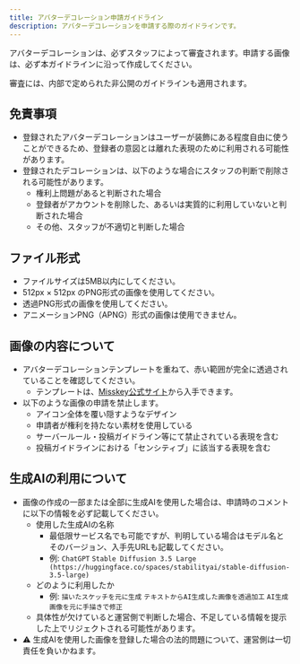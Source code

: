```yaml
---
title: アバターデコレーション申請ガイドライン
description: アバターデコレーションを申請する際のガイドラインです。
---
```


アバターデコレーションは、必ずスタッフによって審査されます。申請する画像は、必ず本ガイドラインに沿って作成してください。

審査には、内部で定められた非公開のガイドラインも適用されます。

## 免責事項
- 登録されたアバターデコレーションはユーザーが装飾にある程度自由に使うことができるため、登録者の意図とは離れた表現のために利用される可能性があります。
- 登録されたデコレーションは、以下のような場合にスタッフの判断で削除される可能性があります。
    - 権利上問題があると判断された場合
    - 登録者がアカウントを削除した、あるいは実質的に利用していないと判断された場合
    - その他、スタッフが不適切と判断した場合

## ファイル形式
- ファイルサイズは5MB以内にしてください。
- 512px × 512px のPNG形式の画像を使用してください。
- 透過PNG形式の画像を使用してください。
- アニメーションPNG（APNG）形式の画像は使用できません。

## 画像の内容について
- アバターデコレーションテンプレートを重ねて、赤い範囲が完全に透過されていることを確認してください。
  - テンプレートは、[Misskey公式サイト](https://misskey-hub.net/ja/brand-assets/)から入手できます。
- 以下のような画像の申請を禁止します。
    - アイコン全体を覆い隠すようなデザイン
    - 申請者が権利を持たない素材を使用している
    - サーバールール・投稿ガイドライン等にて禁止されている表現を含む
    - 投稿ガイドラインにおける「センシティブ」に該当する表現を含む

## 生成AIの利用について
- 画像の作成の一部または全部に生成AIを使用した場合は、申請時のコメントに以下の情報を必ず記載してください。
    - 使用した生成AIの名称
      - 最低限サービス名でも可能ですが、判明している場合はモデル名とそのバージョン、入手先URLも記載してください。
      - 例: `ChatGPT` `Stable Diffusion 3.5 Large (https://huggingface.co/spaces/stabilityai/stable-diffusion-3.5-large)`
    - どのように利用したか
      - 例: `描いたスケッチを元に生成` `テキストからAI生成した画像を透過加工` `AI生成画像を元に手描きで修正`
    - 具体性が欠けていると運営側で判断した場合、不足している情報を提示した上でリジェクトされる可能性があります。
- ⚠️ 生成AIを使用した画像を登録した場合の法的問題について、運営側は一切責任を負いかねます。
